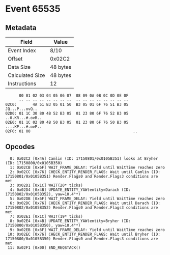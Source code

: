 # Event 65535

## Metadata

| Field           | Value    |
|-----------------|----------|
| Event Index     | 8/10     |
| Offset          | 0x02C2   |
| Data Size       | 48 bytes |
| Calculated Size | 48 bytes |
| Instructions    | 12       |

```
      00 01 02 03 04 05 06 07  08 09 0A 0B 0C 0D 0E 0F
      -- -- -- -- -- -- -- --  -- -- -- -- -- -- -- --
02C0:       4A 51 B3 05 01 50  B3 05 01 6F 76 51 B3 05    JQ...P...ovQ..
02D0: 01 1C 30 80 4B 52 B3 05  01 23 80 6F 76 52 B3 05  ..0.KR...#.ovR..
02E0: 01 1C 02 80 4B 50 B3 05  01 23 80 6F 76 50 B3 05  ....KP...#.ovP..
02F0: 01 00                                             ..              
```

## Opcodes

```
  0: 0x02C2 [0x4A] Camlin (ID: 17150801/0x0105B351) looks at Bryher (ID: 17150800/0x0105B350)
  1: 0x02CB [0x6F] WAIT_FRAME_DELAY: Yield until WaitTime reaches zero
  2: 0x02CC [0x76] CHECK_ENTITY_RENDER_FLAGS: Wait until Camlin (ID: 17150801/0x0105B351) Render.Flags0 and Render.Flags3 conditions are met
  3: 0x02D1 [0x1C] WAIT(20* ticks)
  4: 0x02D4 [0x4B] UPDATE_ENTITY_YAW(entity=Darach (ID: 17150802/0x0105B352), yaw=10.4°*)
  5: 0x02DB [0x6F] WAIT_FRAME_DELAY: Yield until WaitTime reaches zero
  6: 0x02DC [0x76] CHECK_ENTITY_RENDER_FLAGS: Wait until Darach (ID: 17150802/0x0105B352) Render.Flags0 and Render.Flags3 conditions are met
  7: 0x02E1 [0x1C] WAIT(19* ticks)
  8: 0x02E4 [0x4B] UPDATE_ENTITY_YAW(entity=Bryher (ID: 17150800/0x0105B350), yaw=10.4°*)
  9: 0x02EB [0x6F] WAIT_FRAME_DELAY: Yield until WaitTime reaches zero
 10: 0x02EC [0x76] CHECK_ENTITY_RENDER_FLAGS: Wait until Bryher (ID: 17150800/0x0105B350) Render.Flags0 and Render.Flags3 conditions are met
 11: 0x02F1 [0x00] END_REQSTACK()
```
